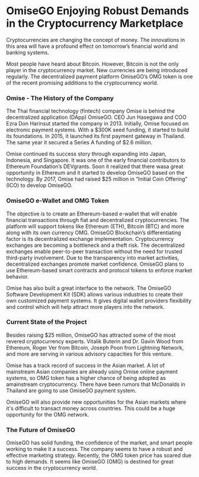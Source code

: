 # OmiseGO Enjoying Robust Demands in the Cryptocurrency Marketplace
Cryptocurrencies are changing the concept of money. The innovations in this area will have a profound effect on tomorrow’s financial world and banking systems. 

Most people have heard about Bitcoin. However, Bitcoin is not the only player in the cryptocurrency market. New currencies are being introduced regularly. The decentralized payment platform OmiseGO’s OMG token is one of the recent promising additions to the cryptocurrency world.

### Omise - The History of the Company
The Thai financial technology (fintech) company Omise is behind the decentralized application (DApp) OmiseGO. CEO Jun Hasegawa and COO Ezra Don Harinsut started the company in 2013. Initially, Omise focused on electronic payment systems. With a $300K seed funding, it started to build its foundations. In 2015, it launched its first payment gateway in Thailand. The same year it secured a Series A funding of $2.6 million.

Omise continued its success story through expanding into Japan, Indonesia, and Singapore. It was one of the early financial contributors to Ethereum Foundation’s DEVgrants. Soon it realized that there wasa great opportunity in Ethereum and it started to develop OmiseGO based on the technology. By 2017, Omise had raised $25 million in “Initial Coin Offering” (ICO) to develop OmiseGO.

### OmiseGO e-Wallet and OMG Token
The objective is to create an Ethereum-based e-wallet that will enable financial transactions through fiat and decentralized cryptocurrencies. The platform will support tokens like Ethereum (ETH), Bitcoin (BTC) and more along with its own currency OMG.
OmiseGO Blockchain’s differentiating factor is its decentralized exchange implementation. Cryptocurrency exchanges are becoming a bottleneck and a theft risk. The decentralized exchanges enable peer-to-peer transaction without the need for trusted third-party involvement. Due to the transparency into market activities, decentralized exchanges promote market confidence. OmiseGO plans to use Ethereum-based smart contracts and protocol tokens to enforce market behavior.

Omise has also built a great interface to the network. The OmiseGO Software Development Kit (SDK) allows various industries to create their own customized payment systems. It gives digital wallet providers flexibility and control which will help attract more players into the network.

### Current State of the Project
Besides raising $25 million, OmiseGO has attracted some of the most revered cryptocurrency experts. Vitalik Buterin and Dr. Gavin Wood from Ethereum, Roger Ver from Bitcoin, Joseph Poon from Lightning Network, and more are serving in various advisory capacities for this venture.

Omise has a track record of success in the Asian market. A lot of mainstream Asian companies are already using Omise online payment systems, so OMG token has a higher chance of being adopted as amainstream cryptocurrency. There have been rumors that McDonalds in Thailand are going to use OmiseGO payment system. 

OmiseGO will also provide new opportunities for the Asian markets where it's difficult to transact money across countries. This could be a huge opportunity for the OMG network.

### The Future of OmiseGO
OmiseGO has solid funding, the confidence of the market, and smart people working to make it a success. The company seems to have a robust and effective marketing strategy. Recently, the OMG token price has soared due to high demands. It seems like OmiseGO (OMG) is destined for great success in the cryptocurrency world.
